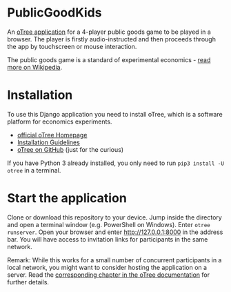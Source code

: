 # PublicGoodKids
An [oTree application](https://otree.readthedocs.io/) for a 4-player public goods game to be played in a browser.
The player is firstly audio-instructed and then proceeds through the app by touchscreen or mouse interaction.

The public goods game is a standard of experimental economics - [read more on Wikipedia](https://en.wikipedia.org/wiki/Public_goods_game).

# Installation
To use this Django application you need to install oTree, which is a software platform for economics experiments.
- [official oTree Homepage](http://www.otree.org)
- [Installation Guidelines](https://otree.readthedocs.io/en/latest/install.html)
- [oTree on GitHub](https://github.com/oTree-org) (just for the curious)

If you have Python 3 already installed, you only need to run `pip3 install -U otree` in a terminal.

# Start the application

Clone or download this repository to your device. Jump inside the directory and open a terminal window (e.g. PowerShell on Windows). Enter `otree runserver`.
Open your browser and enter http://127.0.0.1:8000 in the address bar. You will have access to invitation links for participants in the same network.

Remark: While this works for a small number of concurrent participants in a local network, you might want to consider hosting the application on a server. Read the [corresponding chapter in the oTree documentation](https://otree.readthedocs.io/en/latest/server/intro.html) for further details.
